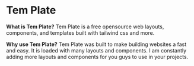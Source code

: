 # Tem Plate

**What is Tem Plate?** Tem Plate is a free opensource web layouts, components, and templates built with tailwind css and more.

**Why use Tem Plate?** Tem Plate was built to make building websites a fast and easy. It is loaded with many layouts and components. I am constantly adding more layouts and components for you guys to use in your projects.

